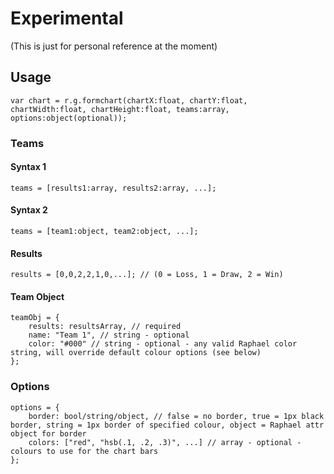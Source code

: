 Experimental
===
(This is just for personal reference at the moment)

Usage
---

	var chart = r.g.formchart(chartX:float, chartY:float, chartWidth:float, chartHeight:float, teams:array, options:object(optional));

### Teams
#### Syntax 1
	teams = [results1:array, results2:array, ...];

#### Syntax 2
	teams = [team1:object, team2:object, ...];

#### Results
	results = [0,0,2,2,1,0,...]; // (0 = Loss, 1 = Draw, 2 = Win)

#### Team Object
	teamObj = {
		results: resultsArray, // required
		name: "Team 1", // string - optional
		color: "#000" // string - optional - any valid Raphael color string, will override default colour options (see below)
	};


### Options
	options = {
		border: bool/string/object, // false = no border, true = 1px black border, string = 1px border of specified colour, object = Raphael attr object for border
		colors: ["red", "hsb(.1, .2, .3)", ...] // array - optional - colours to use for the chart bars
	};
